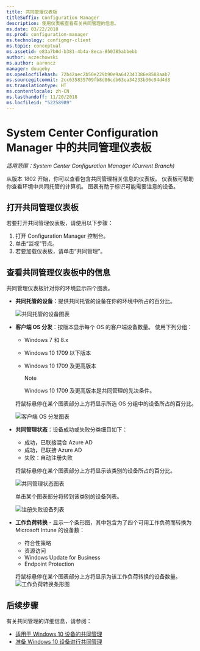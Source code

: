 ```yaml
---
title: 共同管理仪表板
titleSuffix: Configuration Manager
description: 使用仪表板查看有关共同管理的信息。
ms.date: 03/22/2018
ms.prod: configuration-manager
ms.technology: configmgr-client
ms.topic: conceptual
ms.assetid: e83a7b0d-b381-4b4a-8eca-850385abbebb
author: aczechowski
ms.author: aaroncz
manager: dougeby
ms.openlocfilehash: 72b42aec2b50e229b90e9a642343386e8588aab7
ms.sourcegitcommit: 2cc635835709fb8d86cdb63ea34233b36c94d4d8
ms.translationtype: HT
ms.contentlocale: zh-CN
ms.lasthandoff: 11/20/2018
ms.locfileid: "52258989"
---
```

# <a name="co-management-dashboard-in-system-center-configuration-manager"></a>System Center Configuration Manager 中的共同管理仪表板
*适用范围：System Center Configuration Manager (Current Branch)*

从版本 1802 开始，你可以查看包含共同管理相关信息的仪表板。 仪表板可帮助你查看环境中共同托管的计算机。 图表有助于标识可能需要注意的设备。<!--1356648-->

## <a name="open-the-co-management-dashboard"></a>打开共同管理仪表板
若要打开共同管理仪表板，请使用以下步骤： 

1. 打开 Configuration Manager 控制台。 
2. 单击“监视”节点。 
3. 若要加载仪表板，请单击“共同管理”。

## <a name="reviewing-information-in-the-co-management-dashboard"></a>查看共同管理仪表板中的信息

共同管理仪表板针对你的环境显示四个图表。 

- **共同托管的设备**：提供共同托管的设备在你的环境中所占的百分比。

    ![共同托管的设备图表](media\co-management-dashboard\Percent-Co-managed-graph.PNG)

- **客户端 OS 分发**：按版本显示每个 OS 的客户端设备数量。 使用下列分组： </br>
    - Windows 7 和 8.x
    - Windows 10 1709 以下版本
    - Windows 10 1709 及更高版本

         > [!NOTE] 
         > Windows 10 1709 及更高版本是共同管理的先决条件。

     将鼠标悬停在某个图表部分上方将显示所选 OS 分组中的设备所占的百分比。

     ![客户端 OS 分发图表](media\co-management-dashboard\Co-management-OS-distribution-graph.PNG)

- **共同管理状态**：设备成功或失败分类细目如下：
    - 成功，已联接混合 Azure AD
    - 成功，已联接 Azure AD
    - 失败：自动注册失败
    
     将鼠标悬停在某个图表部分上方将显示该类别的设备所占的百分比。 

     ![共同管理状态图表](media\co-management-dashboard\Co-management-status-graph.PNG)

     单击某个图表部分将转到该类别的设备列表。
 
     ![注册失败设备列表](media\co-management-dashboard\Enrollment-Failure_Device-List.PNG)


- **工作负荷转换** - 显示一个条形图，其中包含为了四个可用工作负荷而转换为 Microsoft Intune 的设备数：
    - 符合性策略
    - 资源访问
    - Windows Update for Business
    - Endpoint Protection

     将鼠标悬停在某个图表部分上方将显示为该工作负荷转换的设备数量。 
     ![工作负荷转换条形图](media\co-management-dashboard\Workload-Transition.PNG)


## <a name="next-steps"></a>后续步骤

有关共同管理的详细信息，请参阅：
 - [适用于 Windows 10 设备的共同管理](/sccm/core/clients/manage/co-management-overview)
 - [准备 Windows 10 设备进行共同管理](/sccm/core/clients/manage/co-management-prepare)

    
